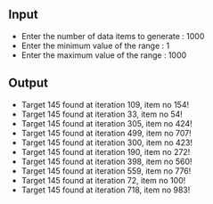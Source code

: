 ## Input 
 - Enter the number of data items to generate : 1000
 - Enter the minimum value of the range : 1
 - Enter the maximum value of the range : 1000

## Output
 - Target 145 found at iteration 109, item no 154!
 - Target 145 found at iteration 33, item no 54!
 - Target 145 found at iteration 305, item no 424!
 - Target 145 found at iteration 499, item no 707!
 - Target 145 found at iteration 300, item no 423!
 - Target 145 found at iteration 190, item no 272!
 - Target 145 found at iteration 398, item no 560!
 - Target 145 found at iteration 559, item no 776!
 - Target 145 found at iteration 72, item no 100!
 - Target 145 found at iteration 718, item no 983!

